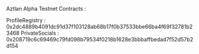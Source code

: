 Aztlan Alpha Testnet Contracts :

ProfileRegistry : 0x2dc4889b4091dc91d37f103128ab68b17f0b37533bbe66ba4f69f32781b23468
PrivateSocials : 0x208719c6c69469c79fd098b79534f0218b1628e3bbbaffbedad7f52d57b2d154
